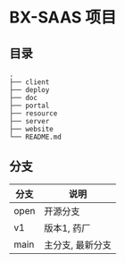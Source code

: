 # BX-SAAS 项目

## 目录
```text
.
├── client
├── deploy
├── doc
├── portal
├── resource
├── server
├── website
└── README.md
```


## 分支
| 分支 | 说明             |
|------|------------------|
| open | 开源分支         |
| v1   | 版本1, 药厂      |
| main | 主分支, 最新分支 |
